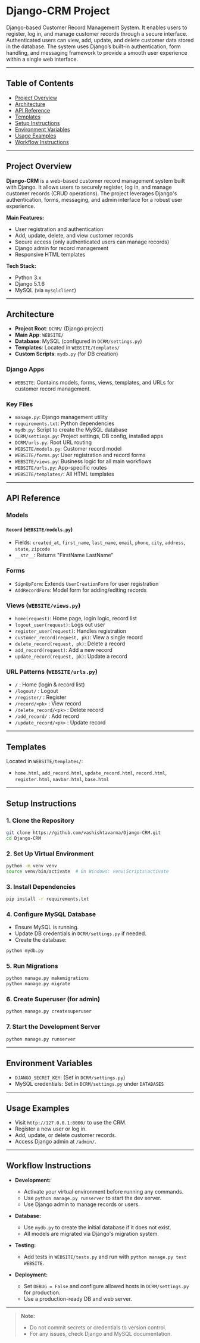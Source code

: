 # Django-CRM Project

Django-based Customer Record Management System. It enables users to register, log in, and manage customer records through a secure interface. Authenticated users can view, add, update, and delete customer data stored in the database. The system uses Django’s built-in authentication, form handling, and messaging framework to provide a smooth user experience within a single web interface.

---

## Table of Contents
- [Project Overview](#project-overview)
- [Architecture](#architecture)
- [API Reference](#api-reference)
- [Templates](#templates)
- [Setup Instructions](#setup-instructions)
- [Environment Variables](#environment-variables)
- [Usage Examples](#usage-examples)
- [Workflow Instructions](#workflow-instructions)

---

## Project Overview

**Django-CRM** is a web-based customer record management system built with Django. It allows users to securely register, log in, and manage customer records (CRUD operations). The project leverages Django's authentication, forms, messaging, and admin interface for a robust user experience.

**Main Features:**
- User registration and authentication
- Add, update, delete, and view customer records
- Secure access (only authenticated users can manage records)
- Django admin for record management
- Responsive HTML templates

**Tech Stack:**
- Python 3.x
- Django 5.1.6
- MySQL (via `mysqlclient`)

---

## Architecture

- **Project Root**: `DCRM/` (Django project)
- **Main App**: `WEBSITE/`
- **Database**: MySQL (configured in `DCRM/settings.py`)
- **Templates**: Located in `WEBSITE/templates/`
- **Custom Scripts**: `mydb.py` (for DB creation)

### Django Apps
- `WEBSITE`: Contains models, forms, views, templates, and URLs for customer record management.

### Key Files
- `manage.py`: Django management utility
- `requirements.txt`: Python dependencies
- `mydb.py`: Script to create the MySQL database
- `DCRM/settings.py`: Project settings, DB config, installed apps
- `DCRM/urls.py`: Root URL routing
- `WEBSITE/models.py`: Customer record model
- `WEBSITE/forms.py`: User registration and record forms
- `WEBSITE/views.py`: Business logic for all main workflows
- `WEBSITE/urls.py`: App-specific routes
- `WEBSITE/templates/`: All HTML templates

---

## API Reference

### Models
#### `Record` (`WEBSITE/models.py`)
- Fields: `created_at`, `first_name`, `last_name`, `email`, `phone`, `city`, `address`, `state`, `zipcode`
- `__str__`: Returns "FirstName LastName"

### Forms
- `SignUpForm`: Extends `UserCreationForm` for user registration
- `AddRecordForm`: Model form for adding/editing records

### Views (`WEBSITE/views.py`)
- `home(request)`: Home page, login logic, record list
- `logout_user(request)`: Logs out user
- `register_user(request)`: Handles registration
- `customer_record(request, pk)`: View a single record
- `delete_record(request, pk)`: Delete a record
- `add_record(request)`: Add a new record
- `update_record(request, pk)`: Update a record

### URL Patterns (`WEBSITE/urls.py`)
- `/` : Home (login & record list)
- `/logout/` : Logout
- `/register/` : Register
- `/record/<pk>` : View record
- `/delete_record/<pk>` : Delete record
- `/add_record/` : Add record
- `/update_record/<pk>` : Update record

---

## Templates
Located in `WEBSITE/templates/`:
- `home.html`, `add_record.html`, `update_record.html`, `record.html`, `register.html`, `navbar.html`, `base.html`

---

## Setup Instructions

### 1. Clone the Repository
```sh
git clone https://github.com/vashishtavarma/Django-CRM.git
cd Django-CRM
```

### 2. Set Up Virtual Environment
```sh
python -m venv venv
source venv/bin/activate  # On Windows: venv\Scripts\activate
```

### 3. Install Dependencies
```sh
pip install -r requirements.txt
```

### 4. Configure MySQL Database
- Ensure MySQL is running.
- Update DB credentials in `DCRM/settings.py` if needed.
- Create the database:
```sh
python mydb.py
```

### 5. Run Migrations
```sh
python manage.py makemigrations
python manage.py migrate
```

### 6. Create Superuser (for admin)
```sh
python manage.py createsuperuser
```

### 7. Start the Development Server
```sh
python manage.py runserver
```

---

## Environment Variables
- `DJANGO_SECRET_KEY`: (Set in `DCRM/settings.py`)
- MySQL credentials: Set in `DCRM/settings.py` under `DATABASES`

---

## Usage Examples
- Visit `http://127.0.0.1:8000/` to use the CRM.
- Register a new user or log in.
- Add, update, or delete customer records.
- Access Django admin at `/admin/`.

---

## Workflow Instructions

- **Development:**
  - Activate your virtual environment before running any commands.
  - Use `python manage.py runserver` to start the dev server.
  - Use Django admin to manage records or users.

- **Database:**
  - Use `mydb.py` to create the initial database if it does not exist.
  - All models are migrated via Django's migration system.

- **Testing:**
  - Add tests in `WEBSITE/tests.py` and run with `python manage.py test WEBSITE`.

- **Deployment:**
  - Set `DEBUG = False` and configure allowed hosts in `DCRM/settings.py` for production.
  - Use a production-ready DB and web server.

---

> **Note:**
> - Do not commit secrets or credentials to version control.
> - For any issues, check Django and MySQL documentation.
